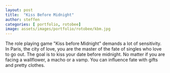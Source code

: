 ```yaml
---
layout: post
title:  "Kiss Before Midnight"
author: steffen
categories: [ portfolio, rotobee]
image: assets/images/portfolio/rotobee/kbm.jpg
---
```

The role playing game "Kiss before Midnight" demands a lot of sensitivity. In Paris, the city of love, you are the master of the fate of singles who love to go out. The goal is to kiss your date before midnight. No matter if you are facing a wallflower, a macho or a vamp. You can influence fate with gifts and pretty clothes.

   